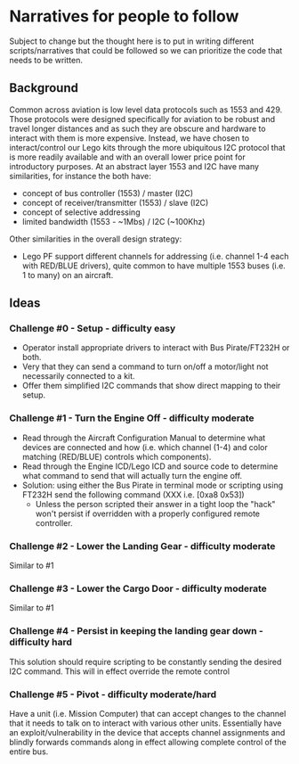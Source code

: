 # Narratives for people to follow

Subject to change but the thought here is to put in writing different scripts/narratives that could be followed so we can
prioritize the code that needs to be written.

## Background
Common across aviation is low level data protocols such as 1553 and 429. Those protocols were designed specifically for aviation
to be robust and travel longer distances and as such they are obscure and hardware to interact with them is more expensive.
Instead, we have chosen to interact/control our Lego kits through the more ubiquitous I2C protocol that is more readily available
and with an overall lower price point for introductory purposes. At an abstract layer 1553 and I2C have many similarities, for
instance the both have:
 - concept of bus controller (1553) / master (I2C)
 - concept of receiver/transmitter (1553) / slave (I2C)
 - concept of selective addressing
 - limited bandwidth (1553 - ~1Mbs) / I2C (~100Khz)

Other similarities in the overall design strategy:
 - Lego PF support different channels for addressing (i.e. channel 1-4 each with RED/BLUE drivers), quite common to have multiple 1553 buses (i.e. 1 to many) on an aircraft.


## Ideas

### Challenge #0 - Setup - difficulty easy
- Operator install appropriate drivers to interact with Bus Pirate/FT232H or both.
- Very that they can send a command to turn on/off a motor/light not necessarily connected to a kit.
- Offer them simplified I2C commands that show direct mapping to their setup.


### Challenge #1 - Turn the Engine Off - difficulty moderate
- Read through the Aircraft Configuration Manual to determine what devices are connected and how (i.e. which
channel (1-4) and color matching (RED/BLUE) controls which components).
- Read through the Engine ICD/Lego ICD and source code to determine what command to send that will actually
turn the engine off.
- Solution: using either the Bus Pirate in terminal mode or scripting using FT232H send the following command
  (XXX i.e. [0xa8 0x53])
    - Unless the person scripted their answer in a tight loop the "hack" won't persist if overridden with a properly
    configured remote controller.


### Challenge #2 - Lower the Landing Gear - difficulty moderate
Similar to #1

### Challenge #3 - Lower the Cargo Door - difficulty moderate
Similar to #1


### Challenge #4 - Persist in keeping the landing gear down - difficulty hard
This solution should require scripting to be constantly sending the desired I2C command. This will in effect override the
remote control


### Challenge #5 - Pivot - difficulty moderate/hard
Have a unit (i.e. Mission Computer) that can accept changes to the channel that it needs to talk on to interact with various other units. Essentially have an exploit/vulnerability in the device that accepts channel assignments and blindly forwards commands along in effect allowing complete control of the entire bus.
